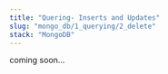 ```yaml
---
title: "Quering- Inserts and Updates"
slug: "mongo_db/1_querying/2_delete"
stack: "MongoDB"
---
```


coming soon...